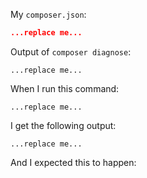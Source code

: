 <!--
The information we ask for below is IMPORTANT. It will help us help you faster.
Please FOLLOW THE ISSUE TEMPLATE unless you have a good reason not to, and help avoid wasting everyone's time.
-->

My `composer.json`:

```json
...replace me...
```

Output of `composer diagnose`:

```
...replace me...
```

When I run this command: <!-- run it with `-vvv` added to it ideally to get full debug output -->

```
...replace me...
```

I get the following output: <!-- FULL OUTPUT please, not just what you think is relevant -->

```
...replace me...
```

And I expected this to happen:
